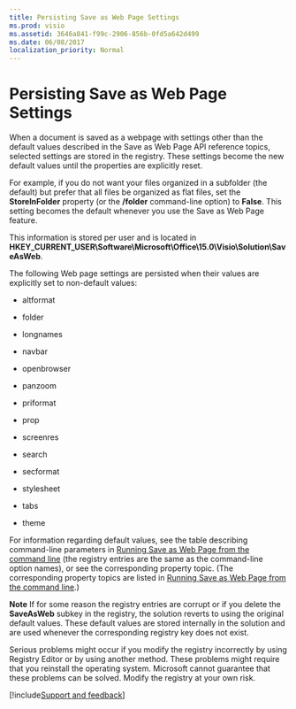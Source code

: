 ```yaml
---
title: Persisting Save as Web Page Settings
ms.prod: visio
ms.assetid: 3646a841-f99c-2906-856b-0fd5a642d499
ms.date: 06/08/2017
localization_priority: Normal
---
```



# Persisting Save as Web Page Settings

When a document is saved as a webpage with settings other than the default values described in the Save as Web Page API reference topics, selected settings are stored in the registry. These settings become the new default values until the properties are explicitly reset.

For example, if you do not want your files organized in a subfolder (the default) but prefer that all files be organized as flat files, set the  **StoreInFolder** property (or the **/folder** command-line option) to **False**. This setting becomes the default whenever you use the Save as Web Page feature.

This information is stored per user and is located in  **HKEY_CURRENT_USER\Software\Microsoft\Office\15.0\Visio\Solution\SaveAsWeb**.

The following Web page settings are persisted when their values are explicitly set to non-default values:

- altformat
    
- folder
    
- longnames
    
- navbar
    
- openbrowser
    
- panzoom
    
- priformat
    
- prop
    
- screenres
    
- search
    
- secformat
    
- stylesheet
    
- tabs
    
- theme
    
For information regarding default values, see the table describing command-line parameters in  [Running Save as Web Page from the command line](Visio.running.save.as.web.page.from.the.md) (the registry entries are the same as the command-line option names), or see the corresponding property topic. (The corresponding property topics are listed in [Running Save as Web Page from the command line](Visio.running.save.as.web.page.from.the.md).)

 **Note**  If for some reason the registry entries are corrupt or if you delete the  **SaveAsWeb** subkey in the registry, the solution reverts to using the original default values. These default values are stored internally in the solution and are used whenever the corresponding registry key does not exist.

Serious problems might occur if you modify the registry incorrectly by using Registry Editor or by using another method. These problems might require that you reinstall the operating system. Microsoft cannot guarantee that these problems can be solved. Modify the registry at your own risk.

[!include[Support and feedback](~/includes/feedback-boilerplate.md)]